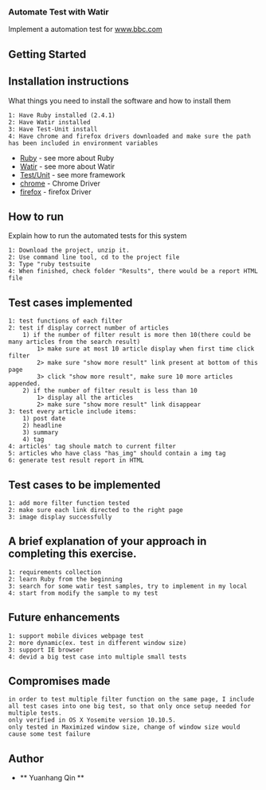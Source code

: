 ### Automate Test with Watir 

Implement a automation test for www.bbc.com

## Getting Started

## Installation instructions

What things you need to install the software and how to install them

    1: Have Ruby installed (2.4.1)
    2: Have Watir installed
    3: Have Test-Unit install
    4: Have chrome and firefox drivers downloaded and make sure the path has been included in environment variables

* [Ruby](https://github.com/ruby/ruby) - see more about Ruby
* [Watir](https://github.com/watir/watir) - see more about Watir
* [Test/Unit](https://watir.com/frameworks/) - see more framework
* [chrome](https://sites.google.com/a/chromium.org/chromedriver/) - Chrome Driver
* [firefox](https://github.com/mozilla/geckodriver/releases) - firefox Driver

## How to run

Explain how to run the automated tests for this system

    1: Download the project, unzip it.
    2: Use command line tool, cd to the project file 
    3: Type "ruby testsuite
    4: When finished, check folder "Results", there would be a report HTML file   
    
## Test cases implemented
    1: test functions of each filter 
    2: test if display correct number of articles 
        1) if the number of filter result is more then 10(there could be many articles from the search result)
            1> make sure at most 10 article display when first time click filter 
            2> make sure "show more result" link present at bottom of this page 
            3> click "show more result", make sure 10 more articles appended. 
        2) if the number of filter result is less than 10 
            1> display all the articles
            2> make sure "show more result" link disappear         
    3: test every article include items:
        1) post date
        2) headline
        3) summary 
        4) tag
    4: articles' tag shoule match to current filter 
    5: articles who have class "has_img" should contain a img tag
    6: generate test result report in HTML
 
## Test cases to be implemented
    1: add more filter function tested 
    2: make sure each link directed to the right page 
    3: image display successfully 
 
## A brief explanation of your approach in completing this exercise.
    1: requirements collection  
    2: learn Ruby from the beginning 
    3: search for some watir test samples, try to implement in my local 
    4: start from modify the sample to my test

## Future enhancements
    
    1: support mobile divices webpage test 
    2: more dynamic(ex. test in different window size)
    3: support IE browser 
    4: devid a big test case into multiple small tests 

## Compromises made

    in order to test multiple filter function on the same page, I include all test cases into one big test, so that only once setup needed for multiple tests.
    only verified in OS X Yosemite version 10.10.5. 
    only tested in Maximized window size, change of window size would cause some test failure
    
## Author

* ** Yuanhang Qin ** 

